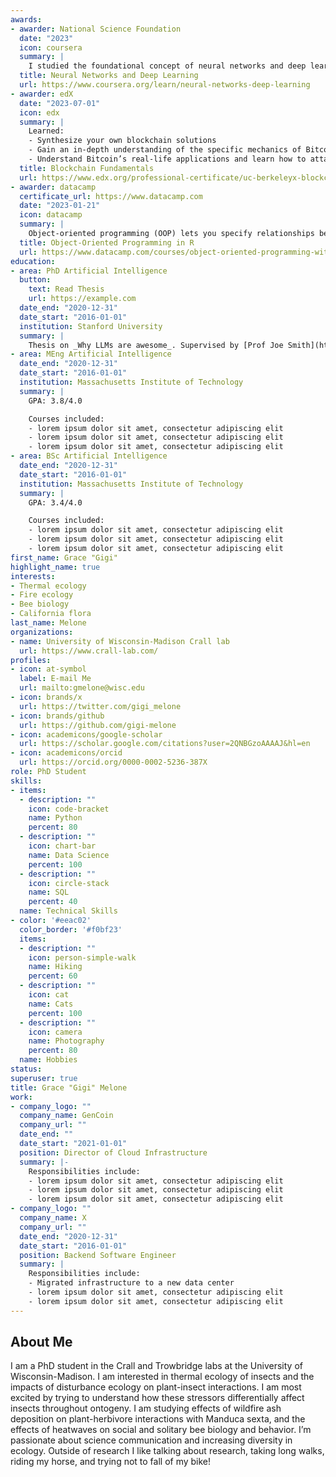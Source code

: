 ```yaml
---
awards:
- awarder: National Science Foundation
  date: "2023"
  icon: coursera
  summary: |
    I studied the foundational concept of neural networks and deep learning. By the end, I was familiar with the significant technological trends driving the rise of deep learning; build, train, and apply fully connected deep neural networks; implement efficient (vectorized) neural networks; identify key parameters in a neural network’s architecture; and apply deep learning to your own applications.
  title: Neural Networks and Deep Learning
  url: https://www.coursera.org/learn/neural-networks-deep-learning
- awarder: edX
  date: "2023-07-01"
  icon: edx
  summary: |
    Learned:
    - Synthesize your own blockchain solutions
    - Gain an in-depth understanding of the specific mechanics of Bitcoin
    - Understand Bitcoin’s real-life applications and learn how to attack and destroy Bitcoin, Ethereum, smart contracts and Dapps, and alternatives to Bitcoin’s Proof-of-Work consensus algorithm
  title: Blockchain Fundamentals
  url: https://www.edx.org/professional-certificate/uc-berkeleyx-blockchain-fundamentals
- awarder: datacamp
  certificate_url: https://www.datacamp.com
  date: "2023-01-21"
  icon: datacamp
  summary: |
    Object-oriented programming (OOP) lets you specify relationships between functions and the objects that they can act on, helping you manage complexity in your code. This is an intermediate level course, providing an introduction to OOP, using the S3 and R6 systems. S3 is a great day-to-day R programming tool that simplifies some of the functions that you write. R6 is especially useful for industry-specific analyses, working with web APIs, and building GUIs.
  title: Object-Oriented Programming in R
  url: https://www.datacamp.com/courses/object-oriented-programming-with-s3-and-r6-in-r
education:
- area: PhD Artificial Intelligence
  button:
    text: Read Thesis
    url: https://example.com
  date_end: "2020-12-31"
  date_start: "2016-01-01"
  institution: Stanford University
  summary: |
    Thesis on _Why LLMs are awesome_. Supervised by [Prof Joe Smith](https://example.com). Presented papers at 5 IEEE conferences with the contributions being published in 2 Springer journals.
- area: MEng Artificial Intelligence
  date_end: "2020-12-31"
  date_start: "2016-01-01"
  institution: Massachusetts Institute of Technology
  summary: |
    GPA: 3.8/4.0

    Courses included:
    - lorem ipsum dolor sit amet, consectetur adipiscing elit
    - lorem ipsum dolor sit amet, consectetur adipiscing elit
    - lorem ipsum dolor sit amet, consectetur adipiscing elit
- area: BSc Artificial Intelligence
  date_end: "2020-12-31"
  date_start: "2016-01-01"
  institution: Massachusetts Institute of Technology
  summary: |
    GPA: 3.4/4.0

    Courses included:
    - lorem ipsum dolor sit amet, consectetur adipiscing elit
    - lorem ipsum dolor sit amet, consectetur adipiscing elit
    - lorem ipsum dolor sit amet, consectetur adipiscing elit
first_name: Grace "Gigi"
highlight_name: true
interests:
- Thermal ecology
- Fire ecology
- Bee biology
- California flora 
last_name: Melone
organizations:
- name: University of Wisconsin-Madison Crall lab
  url: https://www.crall-lab.com/ 
profiles:
- icon: at-symbol
  label: E-mail Me
  url: mailto:gmelone@wisc.edu
- icon: brands/x
  url: https://twitter.com/gigi_melone
- icon: brands/github
  url: https://github.com/gigi-melone
- icon: academicons/google-scholar
  url: https://scholar.google.com/citations?user=2QNBGzoAAAAJ&hl=en
- icon: academicons/orcid
  url: https://orcid.org/0000-0002-5236-387X
role: PhD Student
skills:
- items:
  - description: ""
    icon: code-bracket
    name: Python
    percent: 80
  - description: ""
    icon: chart-bar
    name: Data Science
    percent: 100
  - description: ""
    icon: circle-stack
    name: SQL
    percent: 40
  name: Technical Skills
- color: '#eeac02'
  color_border: '#f0bf23'
  items:
  - description: ""
    icon: person-simple-walk
    name: Hiking
    percent: 60
  - description: ""
    icon: cat
    name: Cats
    percent: 100
  - description: ""
    icon: camera
    name: Photography
    percent: 80
  name: Hobbies
status:
superuser: true
title: Grace "Gigi" Melone
work:
- company_logo: ""
  company_name: GenCoin
  company_url: ""
  date_end: ""
  date_start: "2021-01-01"
  position: Director of Cloud Infrastructure
  summary: |-
    Responsibilities include:
    - lorem ipsum dolor sit amet, consectetur adipiscing elit
    - lorem ipsum dolor sit amet, consectetur adipiscing elit
    - lorem ipsum dolor sit amet, consectetur adipiscing elit
- company_logo: ""
  company_name: X
  company_url: ""
  date_end: "2020-12-31"
  date_start: "2016-01-01"
  position: Backend Software Engineer
  summary: |
    Responsibilities include:
    - Migrated infrastructure to a new data center
    - lorem ipsum dolor sit amet, consectetur adipiscing elit
    - lorem ipsum dolor sit amet, consectetur adipiscing elit
---
```


## About Me

I am a PhD student in the Crall and Trowbridge labs at the University of Wisconsin-Madison. I am interested in thermal ecology of insects and the impacts of disturbance ecology on plant-insect interactions. I am most excited by trying to understand how these stressors differentially affect insects throughout ontogeny. I am studying effects of wildfire ash deposition on plant-herbivore interactions with Manduca sexta, and the effects of heatwaves on social and solitary bee biology and behavior. I’m passionate about science communication and increasing diversity in ecology. Outside of research I like  talking about research, taking long walks, riding my horse, and trying not to fall of my bike!
